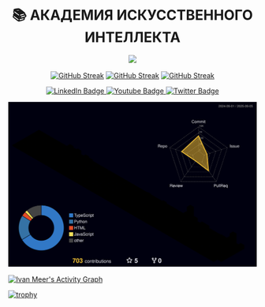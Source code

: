 <div id="header" align="center">
<h1>📚 АКАДЕМИЯ ИСКУССТВЕННОГО ИНТЕЛЛЕКТА</h1>
  
![](https://cdn.leonardo.ai/users/f4cd596b-ba20-433e-acf3-974045f63090/generations/1915374d-6938-4bc8-a384-b0bda72a26a0/20a900d6-6c5e-41c6-9ddb-b67ae5ebf4a3.jpg?w=1024)

[![GitHub Streak](https://streak-stats.demolab.com?user=ivan-meer&theme=dark&border_radius=40&locale=ru&date_format=n%2Fj%5B%2FY%5D&card_width=250&background=46%2C1D1A61%2C000000&border=00C9FF&stroke=34608972&ring=EB7000&fire=FF1818&sideNums=FFFFFF&currStreakLabel=EBEBEB&sideLabels=B2B2B2C4&dates=DADEFF60&hide_current_streak=true&hide_longest_streak=true)](https://git.io/streak-stats)  [![GitHub Streak](https://streak-stats.demolab.com?user=ivan-meer&theme=dark&border_radius=40&locale=ru&date_format=n%2Fj%5B%2FY%5D&card_width=350&background=46%2C1D1A61%2C000000&border=00C9FF&stroke=34608972&ring=EB7000&fire=FF1818&currStreakNum=EBEBEB&sideNums=FFFFFF65&currStreakLabel=EBEBEB&sideLabels=B2B2B27A&dates=A5A8C168&hide_total_contributions=true&hide_longest_streak=true)](https://git.io/streak-stats) [![GitHub Streak](https://streak-stats.demolab.com?user=ivan-meer&theme=dark&border_radius=40&locale=ru&date_format=n%2Fj%5B%2FY%5D&card_width=250&background=46%2C1D1A61%2C000000&border=00C9FF&stroke=34608972&ring=EB7000&fire=FF1818&sideNums=FFFFFF&currStreakLabel=EBEBEB&sideLabels=B2B2B2C4&dates=DADEFF60&hide_total_contributions=true&hide_current_streak=true)](https://git.io/streak-stats)




  <div id="badges">
  <a href="your-linkedin-URL">
    <img src="https://img.shields.io/badge/LinkedIn-blue?style=for-the-badge&logo=linkedin&logoColor=white" alt="LinkedIn Badge"/>
  </a>
  <a href="your-youtube-URL">
    <img src="https://img.shields.io/badge/YouTube-red?style=for-the-badge&logo=youtube&logoColor=white" alt="Youtube Badge"/>
  </a>
  <a href="your-twitter-URL">
    <img src="https://img.shields.io/badge/Twitter-blue?style=for-the-badge&logo=twitter&logoColor=white" alt="Twitter Badge"/>
  </a>
</div>


</div>

![](./profile-3d-contrib/profile-night-rainbow.svg)

[![Ivan Meer's Activity Graph](https://github-readme-activity-graph.vercel.app/graph?username=ivan-meer&theme=tokyonight)](https://github.com/ashutosh00710/github-readme-activity-graph)


[![trophy](https://github-profile-trophy.vercel.app/?username=ivan-meer&theme=tokyonight)](https://github.com/ryo-ma/github-profile-trophy)

<!--
**ivan-meer/ivan-meer** is a ✨ _special_ ✨ repository because its `README.md` (this file) appears on your GitHub profile.

Here are some ideas to get you started:

- 🔭 I’m currently working on ...
- 🌱 I’m currently learning ...
- 👯 I’m looking to collaborate on ...
- 🤔 I’m looking for help with ...
- 💬 Ask me about ...
- 📫 How to reach me: ...
- 😄 Pronouns: ...
- ⚡ Fun fact: ...
-->
